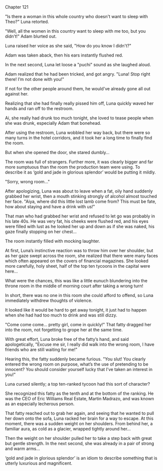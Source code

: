 Chapter 121

"Is there a woman in this whole country who doesn't want to sleep with Theo?" Luna retorted.


"Well, all the women in this country want to sleep with me too, but you didn’t!" Adam blurted out.


Luna raised her voice as she said, "How do you know I didn't?"


Adam was taken aback, then his ears instantly flushed red.


In the next second, Luna let loose a "puchi" sound as she laughed aloud.


Adam realized that he had been tricked, and got angry. "Luna! Stop right there! I’m not done with you!"


If not for the other people around them, he would've already gone all out against her.


Realizing that she had finally really pissed him off, Luna quickly waved her hands and ran off to the restroom.


Ai, she really had drunk too much tonight, she loved to tease people when she was drunk, especially Adam that bonehead.


After using the restroom, Luna wobbled her way back, but there were so many turns in the hotel corridors, and it took her a long time to finally find the room.


But when she opened the door, she stared dumbly…


The room was full of strangers. Further more, it was clearly bigger and far more sumptuous than the room the production team were using. To describe it as ‘gold and jade in glorious splendor’ would be putting it mildly.


"Sorry, wrong room…"


After apologizing, Luna was about to leave when a fat, oily hand suddenly grabbed her wrist, then a mouth stinking strongly of alcohol almost touched her face. "Aiya, where did this little lost lamb come from? This must be fate, how about staying and have a drink with us!"


That man who had grabbed her wrist and refused to let go was probably in his late 40s. He was very fat, his cheeks were flushed red, and his eyes were filled with lust as he looked her up and down as if she was naked, his gaze finally stopping on her chest…


The room instantly filled with mocking laughter.


At first, Luna’s instinctive reaction was to throw him over her shoulder, but as her gaze swept across the room, she realized that there were many faces which often appeared on the covers of financial magazines. She looked more carefully, holy sheet, half of the top ten tycoons in the capital were here…


What were the chances, this was like a little eunuch blundering into the throne room in the middle of morning court after taking a wrong turn!


In short, there was no one in this room she could afford to offend, so Luna immediately withdrew thoughts of violence.


It looked like it would be hard to get away tonight, it just had to happen when she had had too much to drink and was still dizzy.


"Come come come… pretty girl, come in quickly!" That fatty dragged her into the room, not forgetting to grope her at the same time.


With great effort, Luna broke free of the fatty’s hand, and said apologetically, "Excuse me sir, I really did walk into the wrong room, I have friends who are still waiting for me!"


Hearing this, the fatty suddenly became furious. "You slut! You clearly entered the wrong room on purpose, what’s the use of pretending to be innocent? You should consider yourself lucky that I’ve taken an interest in you!"


Luna cursed silently; a top ten-ranked tycoon had this sort of character?


She recognized this fatty as the tenth and at the bottom of the ranking. He was the CEO of Eric Williams Real Estate, Martin Madrazo, and was known as an especially lecherous person.


That fatty reached out to grab her again, and seeing that he wanted to pull her down onto the sofa, Luna racked her brain for a way to escape. At this moment, there was a sudden weight on her shoulders. From behind her, a familiar aura, as cold as a glacier, wrapped tightly around her…


Then the weight on her shoulder pulled her to take a step back with great but gentle strength. In the next second, she was already in a pair of strong and warm arms…


‘gold and jade in glorious splendor’ is an idiom to describe something that is utterly luxurious and magnificent.

